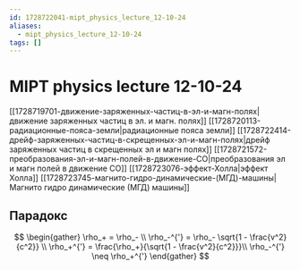 ```yaml
---
id: 1728722041-mipt_physics_lecture_12-10-24
aliases:
  - mipt_physics_lecture_12-10-24
tags: []
---
```


# MIPT physics lecture 12-10-24
[[1728719701-движение-заряженных-частиц-в-эл-и-магн-полях|движение заряженных частиц в эл. и магн. полях]]
[[1728720113-радиационные-пояса-земли|радиационные пояса земли]]
[[1728722414-дрейф-заряженных-частиц-в-скрещенных-эл-и-магн-полях|дрейф заряженных частиц в скрещенных эл и магн полях]]
[[1728721572-преобразования-эл-и-магн-полей-в-движение-СО|преобразования эл и магн полей в движение СО]]
[[1728723076-эффект-Холла|эффект Холла]]
[[1728723745-магнито-гидро-динамические-(МГД)-машины|Магнито гидро динамические (МГД) машины]]

## Парадокс
$$
\begin{gather}
\rho_+ = \rho_- \\
\rho_-^{'} = \rho_- \sqrt{1 - \frac{v^2}{c^2}} \\
\rho_+^{'} = \frac{\rho_+}{\sqrt{1 - \frac{v^2}{c^2}}}\\
\rho_-^{'} \neq \rho_+^{'}
\end{gather}
$$
